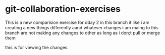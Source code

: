 # git-collaboration-exercises

This  is a new comparision exercise for dday 2
in this branch it like i am creating a new things differently aand whatever changes i am maing to this branch are not making any changes to other as long as i don;t pull or merge them

this is for viewing the changes 